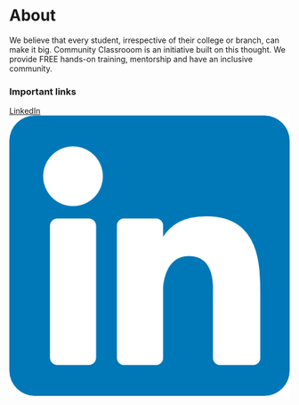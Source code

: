 # **About**
We believe that every student, irrespective of their college or branch, can make it big. Community Classrooom is an initiative built on this thought. We provide FREE hands-on training, mentorship and have an inclusive community.



### Important links
[LinkedIn](https://www.linkedin.com/company/commclassroom/)
<img src="./linkedin.png">